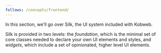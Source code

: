 ```yaml
---
follows: /concepts/frontend/
---
```


In this section, we'll go over Silk, the UI system included with Kobweb.

Silk is provided in two levels: the _foundation_, which is the minimal set of core classes needed to declare
your own UI elements and styles, and _widgets_, which include a set of opinionated, higher level UI elements.
